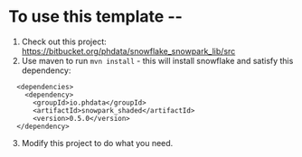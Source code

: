 # To use this template --

1. Check out this project: https://bitbucket.org/phdata/snowflake_snowpark_lib/src
2. Use maven to run `mvn install` - this will install snowflake and satisfy this dependency:
```
  <dependencies>
    <dependency>
      <groupId>io.phdata</groupId>
      <artifactId>snowpark_shaded</artifactId>
      <version>0.5.0</version>
  </dependency>
```
3. Modify this project to do what you need.